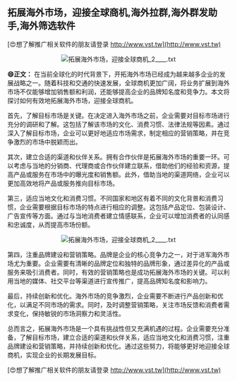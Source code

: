 ## **拓展海外市场，迎接全球商机,海外拉群,海外群发助手,海外筛选软件**

[😍想了解推广相关软件的朋友请登录 http://www.vst.tw](http://www.vst.tw)

 <center><img src="https://vst.tw/MP4/tuiguang/png/6.png" alt="拓展海外市场，迎接全球商机_2____.txt"></center>

**😄正文：**
在当前全球化的时代背景下，开拓海外市场已经成为越来越多企业的发展战略之一。随着科技和交通的快速发展，全球商机更加广阔，将业务扩展到海外市场不仅能够增加销售额和利润，还能够提高企业的品牌知名度和竞争力。本文将探讨如何有效地拓展海外市场，迎接全球商机。

首先，了解目标市场是关键。在决定进入海外市场之前，企业需要对目标市场进行充分的调研和了解。这包括了解该市场的文化、消费习惯、法律法规等因素。通过深入了解目标市场，企业可以更好地适应市场需求，制定相应的营销策略，并在竞争激烈的市场中脱颖而出。

其次，建立合适的渠道和伙伴关系。拥有合作伙伴是拓展海外市场的重要一环。可以考虑与当地的分销商、代理商或合作伙伴建立联系，借助他们的经验和资源，提高产品或服务在市场中的曝光度和销售额。此外，借助当地的渠道网络，企业可以更加高效地将产品或服务推向目标市场。

第三，适应当地文化和消费习惯。不同国家和地区有着不同的文化背景和消费习惯，企业需要根据目标市场的特点进行相应的调整。这包括产品定位、包装设计、广告宣传等方面。通过与当地消费者建立情感联系，企业可以增加消费者的认同感和忠诚度，从而提高市场份额。

 <center><img src="https://vst.tw/MP4/tuiguang/png/4.png" alt="拓展海外市场，迎接全球商机_2____.txt"></center>

第四，注重品牌建设和营销策略。品牌是企业的核心竞争力之一，对于进军海外市场尤为重要。企业需要有清晰的品牌定位和独特的品牌形象，通过差异化的产品或服务来吸引消费者。同时，有效的营销策略也是成功拓展海外市场的关键。可以利用当地的媒体、社交平台等渠道进行宣传推广，提高品牌知名度和影响力。

最后，持续创新和优化。海外市场的竞争激烈，企业需要不断进行产品创新和优化，以满足不同市场的需求。同时，及时调整营销策略，关注市场反馈和消费者需求变化，保持敏锐的市场洞察力和灵活性。

总而言之，拓展海外市场是一个具有挑战性但又充满机遇的过程。企业需要充分准备，了解目标市场，建立合适的渠道和伙伴关系，适应当地文化和消费习惯，注重品牌建设和营销策略，并持续创新和优化。通过这些努力，将能够更好地迎接全球商机，实现企业的长期发展目标。

[😍想了解推广相关软件的朋友请登录 http://www.vst.tw](http://www.vst.tw)



